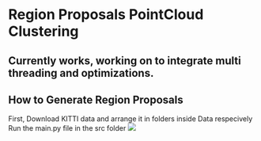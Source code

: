 # Region Proposals PointCloud Clustering

## Currently works, working on to integrate multi threading and optimizations.

## How to Generate Region Proposals<br/>
First, Download KITTI data and arrange it in folders inside Data respecively<br/>
Run the main.py file in the src folder
![](/results/result.gif)<br/>


